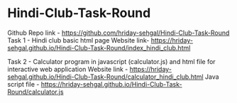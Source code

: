 # Hindi-Club-Task-Round
Github Repo link - https://github.com/hriday-sehgal/Hindi-Club-Task-Round
Task 1 - Hindi club basic html page
Website link-  https://hriday-sehgal.github.io/Hindi-Club-Task-Round/index_hindi_club.html 


Task 2 - Calculator program in javascript (calculator.js) and html file for interactive web application
Website link - https://hriday-sehgal.github.io/Hindi-Club-Task-Round/calculator_hindi_club.html
Java script file - https://hriday-sehgal.github.io/Hindi-Club-Task-Round/calculator.js
